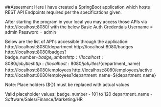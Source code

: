 ##Assesment
Here I have created a SpringBoot application which hosts REST API Endpoints required per the specifications given.


After starting the program in your local you may access those APIs via http://localhost:8080/ with the below Basic Auth Credentials
Username = admin
Password = admin


Below are the list of API's accessible through the application:
http://localhost:8080/department
http://localhost:8080/badges
http://localhost:8080/badges?badge_number=${badge_number}
http://localhost:8080/job_titles
http://localhost:8080/job_titles/${department_name}
http://localhost:8080/employees
http://localhost:8080/employees/active
http://localhost:8080/employees?department_name=${department_name}


Note: Place holders (${}) must be replaced with actual values


Valid placeholder values:
badge_number - 101 to 120
department_name - Software/Sales/Finance/Marketing/HR
